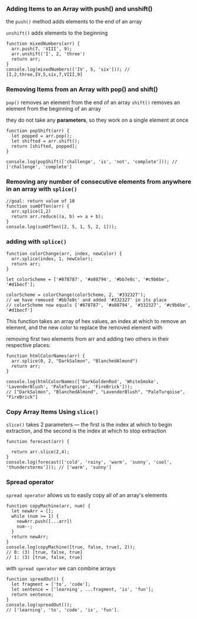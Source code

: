 ### Adding Items to an Array with push() and unshift()

the `push()` method adds elements to the end of an array

`unshift()` adds elements to the beginning

```
function mixedNumbers(arr) {
  arr.push(7, 'VIII', 9);
  arr.unshift('I', 2, 'three')
  return arr;
}
console.log(mixedNumbers(['IV', 5, 'six'])); // [I,2,three,IV,5,six,7,VIII,9]
```
### Removing Items from an Array with pop() and shift()

`pop()` removes an element from the end of an array
`shift()` removes an element from the beginning of an array

they do not take any **parameters**, so they work on a single element at once

```
function popShift(arr) {
  let popped = arr.pop(); 
  let shifted = arr.shift(); 
  return [shifted, popped];
}

console.log(popShift(['challenge', 'is', 'not', 'complete'])); // ['challenge', 'complete']
```
### Removing any number of consecutive elements from anywhere in an array with `splice()`

```
//goal: return value of 10
function sumOfTen(arr) {
  arr.splice(1,2)
  return arr.reduce((a, b) => a + b);
}
console.log(sumOfTen([2, 5, 1, 5, 2, 1]));
```

### adding with `splice()`
```
function colorChange(arr, index, newColor) {
  arr.splice(index, 1, newColor);
  return arr;
}

let colorScheme = ['#878787', '#a08794', '#bb7e8c', '#c9b6be', '#d1becf'];

colorScheme = colorChange(colorScheme, 2, '#332327');
// we have removed '#bb7e8c' and added '#332327' in its place
// colorScheme now equals ['#878787', '#a08794', '#332327', '#c9b6be', '#d1becf']
```
This function takes an array of hex values, an index at which to remove an element, and the new color to replace the removed element with

removing first two elements from arr and adding two others in their respective places:
```
function htmlColorNames(arr) {
  arr.splice(0, 2, "DarkSalmon", "BlanchedAlmond")
  return arr;
} 
 
console.log(htmlColorNames(['DarkGoldenRod', 'WhiteSmoke', 'LavenderBlush', 'PaleTurqoise', 'FireBrick']));
// ["DarkSalmon", "BlanchedAlmond", "LavenderBlush", "PaleTurqoise", "FireBrick"]
```

### Copy Array Items Using `slice()`

`slice()` takes 2 parameters — the first is the index at which to begin extraction, and the second is the index at which to stop extraction
```
function forecast(arr) {
  
  return arr.slice(2,4);
}
console.log(forecast(['cold', 'rainy', 'warm', 'sunny', 'cool', 'thunderstorms'])); // ['warm', 'sunny']
```
### Spread operator
`spread operator` allows us to easily copy all of an array's elements
```
function copyMachine(arr, num) {
  let newArr = [];
  while (num >= 1) {
    newArr.push([...arr])
    num--;
  }
  return newArr;
}
console.log(copyMachine([true, false, true], 2));
// 0: (3) [true, false, true]
// 1: (3) [true, false, true]
```
with `spread operator` we can combine arrays
```
function spreadOut() {
  let fragment = ['to', 'code'];
  let sentence = ['learning', ...fragment, 'is', 'fun']; 
  return sentence;
}
console.log(spreadOut()); 
// ['learning', 'to', 'code', 'is', 'fun'].
```